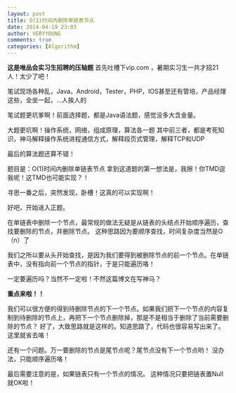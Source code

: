```yaml
---
layout: post
title: O(1)时间内删除单链表节点
date: 2014-04-19 23:03
author: VERYYOUNG
comments: true
categories: [Algorithm]
---
```

<strong>这是唯品会实习生招聘的压轴题</strong>
首先吐槽下vip.com ，暑期实习生一共才招21人！太少了吧！

笔试现场各种乱，Java，Android，Tester，PHP，IOS甚至还有管培，产品经理这些，全坐一起，...人挨人的

笔试题更坑爹啊！前面选择题，都是Java语法题，感觉没多大含金量。

大题更坑啊！操作系统，网络，组成原理，算法各一题
其中前三者，都是考死知识，神马解释操作系统进程通信方式，解释段页式管理，解释TCP和UDP

最后的算法题还算不错！

题目是：O(1)时间内删除单链表节点
拿到这道题的第一想法是，我擦！你TMD逗我呢！这TMD也可能实现？！

寻思一番之后，突然发现，卧槽！这真的可以实现啊！

好吧，开始进入正题。

在单链表中删除一个节点，最常规的做法无疑是从链表的头结点开始顺序遍历，查找要删除的节点，并删除节点。
这种思路因为要顺序查找，时间复杂度当然是O（n）了

我们之所以要从头开始查找，是因为我们要得到被删除节点的前一个节点。在单链表中，没有指向前一个节点的指针，于是只能遍历咯！

一定要遍历吗？当然不一定啦！不然这篇博文在写神马？

<strong>重点来啦！！</strong>

我们可以很方便的得到待删除节点的下一个节点。如果我们把下一个节点的内容复制到待删除的节点上，再把下一个节点删除掉，那是不是相当于删除了当前需要删除的节点？
好了，大致思路就是这样的。知道思路了，代码也很容易写出来了。这里就省去咯！

还有一个问题。万一要删除的节点是尾节点呢？尾节点没有下一个节点哟！
没办法，只能顺序遍历咯！

最后需要注意的是，如果链表只有一个节点的情况。
这种情况只要把链表置Null就OK啦！
